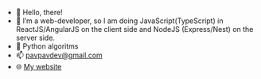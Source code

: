 - 👋 Hello, there!
- 👀 I’m a web-developer, so I am doing JavaScript(TypeScript) in ReactJS/AngularJS on the client side and NodeJS (Express/Nest) on the server side.
- 🌱 Python algoritms
- 📫 pavpavdev@gmail.com
- 🌐 [My website](https://pavpavv.github.io/daily-code-checker/)

<!---[Anurag's GitHub stats](https://github-readme-stats.vercel.app/api?username=PavPavv&show_icons=true&theme=prussian)--->

<!---[Top Langs](https://github-readme-stats.vercel.app/api/top-langs/?username=PavPavv&exclude_repo=Brazil-Mexico,PavPavv.github.io,TS-cabinet)--->

<!---
PavPavv/PavPavv is a ✨ special ✨ repository because its `README.md` (this file) appears on your GitHub profile.
You can click the Preview link to take a look at your changes.
--->
